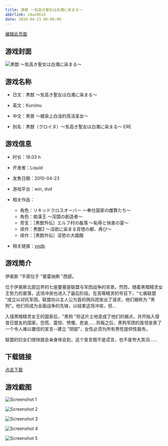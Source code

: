 ```yaml
---
title: 黒獣 ～気高き聖女は白濁に染まる～
abbrlink: 24aa9b1d
date: 2010-04-23 00:00:00
---
```

[编辑此页面](https://github.com/ACG-3/ADV3-source/blob/main/source/_posts/%E9%BB%92%E7%8D%A3%20%EF%BD%9E%E6%B0%97%E9%AB%98%E3%81%8D%E8%81%96%E5%A5%B3%E3%81%AF%E7%99%BD%E6%BF%81%E3%81%AB%E6%9F%93%E3%81%BE%E3%82%8B%EF%BD%9E.md)

## 游戏封面

![黒獣 ～気高き聖女は白濁に染まる～](https://pan.timero.xyz/d/onedrive/img_lib_001/%E9%BB%92%E7%8D%A3%20%EF%BD%9E%E6%B0%97%E9%AB%98%E3%81%8D%E8%81%96%E5%A5%B3%E3%81%AF%E7%99%BD%E6%BF%81%E3%81%AB%E6%9F%93%E3%81%BE%E3%82%8B%EF%BD%9E_cover.avif)


## 游戏名称

- 日文：黒獣 ～気高き聖女は白濁に染まる～
- 英文：Kuroinu
- 中文：黑兽 〜被染上白浊的高洁圣女〜

- 别名：黒獣（クロイヌ）～気高き聖女は白濁に染まる～ ERE


## 游戏信息

- 时长：18.03 h
- 开发者：Liquid
- 发售日期：2010-04-23
- 游戏平台：win, dvd
- 相关作品：
   - 角色：リキッドクロスオーバー ～奉仕国家の雌贄たち～
   - 角色：痴漢王 ～淫国の創造者～
   - 旁支：［黒獣外伝］エルフ村の姦落 ～恥辱と快楽の宴～
   - 续作：黒獣2 ～淫欲に染まる背徳の都、再び～
   - 续作：［黒獣外伝］淫慾の大娼館

- 相关链接：[vndb](https://vndb.org/v3706)


## 游戏简介

伊奥斯 "平原位于 "塞雷纳斯 "西部。

位于伊奥斯北部边界的七座要塞是联盟与军团战争的背景。然而，随着黑暗精灵女王势力的衰落，这场冲突也进入了最后阶段。在高等精灵的号召下，"七盾联盟 "成立以对抗军团。联盟向以主人公为首的佣兵团发出了请求，他们被称为 "黑狗"。他们将成为全面战争的先锋，以结束这场冲突，但...

入侵黑暗精灵女王的国家后，"黑狗 "将这片土地变成了他们的据点，并开始入侵昔日盟友的国家。恐慌、震惊、愤慨、悲哀......背叛之后，黑狗军团的首领发表了一个令人难以置信的宣言--建立 "阴部"，女性必须为所有男性提供性服务。

联盟的妇女们很快就会亲身体会到，这个宣言既不是谎言，也不是夸大其词......




## 下载链接

[点击下载](https://pan.timero.xyz/onedrive/adv_lib_001/%E9%BB%92%E7%8D%A3%20%EF%BD%9E%E6%B0%97%E9%AB%98%E3%81%8D%E8%81%96%E5%A5%B3%E3%81%AF%E7%99%BD%E6%BF%81%E3%81%AB%E6%9F%93%E3%81%BE%E3%82%8B%EF%BD%9E)


## 游戏截图


![Screenshot 1](https://pan.timero.xyz/d/onedrive/img_lib_001/%E9%BB%92%E7%8D%A3%20%EF%BD%9E%E6%B0%97%E9%AB%98%E3%81%8D%E8%81%96%E5%A5%B3%E3%81%AF%E7%99%BD%E6%BF%81%E3%81%AB%E6%9F%93%E3%81%BE%E3%82%8B%EF%BD%9E_Screenshot_1.avif)

![Screenshot 2](https://pan.timero.xyz/d/onedrive/img_lib_001/%E9%BB%92%E7%8D%A3%20%EF%BD%9E%E6%B0%97%E9%AB%98%E3%81%8D%E8%81%96%E5%A5%B3%E3%81%AF%E7%99%BD%E6%BF%81%E3%81%AB%E6%9F%93%E3%81%BE%E3%82%8B%EF%BD%9E_Screenshot_2.avif)

![Screenshot 3](https://pan.timero.xyz/d/onedrive/img_lib_001/%E9%BB%92%E7%8D%A3%20%EF%BD%9E%E6%B0%97%E9%AB%98%E3%81%8D%E8%81%96%E5%A5%B3%E3%81%AF%E7%99%BD%E6%BF%81%E3%81%AB%E6%9F%93%E3%81%BE%E3%82%8B%EF%BD%9E_Screenshot_3.avif)

![Screenshot 4](https://pan.timero.xyz/d/onedrive/img_lib_001/%E9%BB%92%E7%8D%A3%20%EF%BD%9E%E6%B0%97%E9%AB%98%E3%81%8D%E8%81%96%E5%A5%B3%E3%81%AF%E7%99%BD%E6%BF%81%E3%81%AB%E6%9F%93%E3%81%BE%E3%82%8B%EF%BD%9E_Screenshot_4.avif)

![Screenshot 5](https://pan.timero.xyz/d/onedrive/img_lib_001/%E9%BB%92%E7%8D%A3%20%EF%BD%9E%E6%B0%97%E9%AB%98%E3%81%8D%E8%81%96%E5%A5%B3%E3%81%AF%E7%99%BD%E6%BF%81%E3%81%AB%E6%9F%93%E3%81%BE%E3%82%8B%EF%BD%9E_Screenshot_5.avif)

